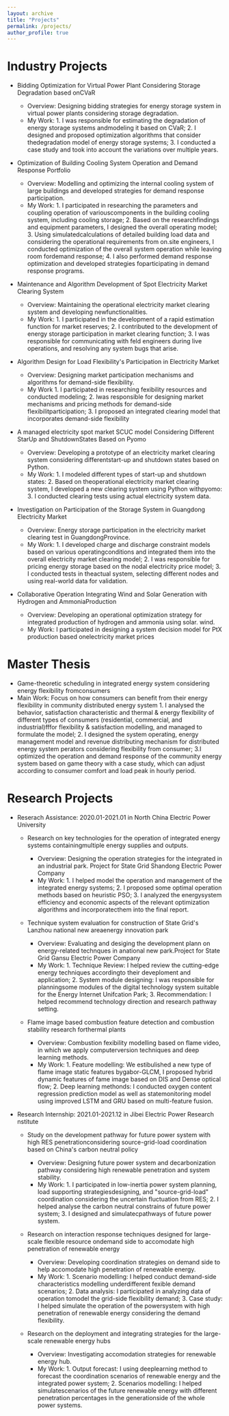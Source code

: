 ```yaml
---
layout: archive
title: "Projects"
permalink: /projects/
author_profile: true
---
```


Industry Projects
======

* Bidding Optimization for Virtual Power Plant Considering Storage Degradation based onCVaR
  * Overview: Designing bidding strategies for energy storage system in virtual power plants considering storage degradation.
  * My Work: 1. I was responsible for estimating the degradation of energy storage systems andmodeling it based on CVaR; 2. I designed and proposed optimization algorithms that consider thedegradation model of energy storage systems; 3. I conducted a case study and took into account the variations over multiple years.
* Optimization of Building Cooling System Operation and Demand Response Portfolio
  * Overview:  Modelling and optimizing the internal cooling system of large buildings and developed strategies for demand response participation.
  * My Work: 1. I participated in researching the parameters and coupling operation of variouscomponents in the building cooling system, including cooling storage; 2. Based on the researchfindings and equipment parameters, I designed the overall operating model; 3. Using simulatedcalculations of detailed building load data and considering the operational requirements from on.site engineers, I conducted optimization of the overall system operation while leaving room fordemand response; 4. I also performed demand response optimization and developed strategies foparticipating in demand response programs.


* Maintenance and Algorithm Development of Spot Electricity Market Clearing System
  * Overview: Maintaining the operational electricity market clearing system and developing newfunctionalities.
  * My Work: 1. I participated in the development of a rapid estimation function for market reserves; 2. I contributed to the development of energy storage participation in market clearing function; 3. I was responsible for communicating with feld engineers during live operations, and resolving any system bugs that arise.
* Algorithm Design for Load Flexibility's Participation in Electricity Market
  * Overview: Designing market participation mechanisms and algorithms for demand-side flexibility.
  * My Work 1. I participated in researching fexibility resources and conducted modeling; 2. lwas responsible for designing market mechanisms and pricing methods for demand-side flexibilitparticipation; 3. I proposed an integrated clearing model that incorporates demand-side flexibility
* A managed electricity spot market SCUC model Considering Different StarUp and ShutdownStates Based on Pyomo
  * Overview: Developing a prototype of an electricity market clearing system considering differentstart-up and shutdown states based on Python.
  * My Work: 1. I modeled different types of start-up and shutdown states: 2. Based on theoperational electricity market clearing system, I developed a new clearing system using Python withpyomo: 3. I conducted clearing tests using actual electricity system data.

* Investigation on Participation of the Storage System in Guangdong Electricity Market
  * Overview: Energy storage participation in the electricity market clearing test in GuangdongProvince.
  * My Work: 1. I developed charge and discharge constraint models based on various operatingconditions and integrated them into the overall electricity market clearing model; 2. I was responsible for pricing energy storage based on the nodal electricity price model; 3. I conducted tests in theactual system, selecting different nodes and using real-world data for validation.
* Collaborative Operation Integrating Wind and Solar Generation with Hydrogen and AmmoniaProduction
  * Overview: Developing an operational optimization strategy for integrated production of hydrogen and ammonia using solar. wind.
  * My Work: I participated in designing a system decision model for PtX production based onelectricity market prices

Master Thesis
======
* Game-theoretic scheduling in integrated energy system considering energy flexibility fromconsumers
* Main Work: Focus on how consumers can benefit from their energy flexibility in community distributed energy system 1. I analysed the behavior, satisfaction characteristic and thermal & energy flexibility of different types of consumers (residential, commercial, and industrial)fffor flexibility & satisfaction modelling, and managed to formulate the model; 2. I designed the system operating, energy management model and revenue distributing mechanism for distributed energy system  perators considering flexibility from consumer; 3.I optimized the operation and demand response of the community energy system based on game theory with a case study, which can adjust according to consumer comfort and load peak in hourly period.

  
Research Projects
======


* Reserach Assistance: 2020.01-2021.01 in North China Electric Power University

  * Research on key technologies for the operation of integrated energy systems containingmultiple energy supplies and outputs.
    * Overview: Designing the operation strategies for the integrated in an industrial park. Project for State Grid Shandong Electric Power Company
    * My Work: 1. I helped model the operation and management of the integrated energy systems; 2. I proposed some optimal operation methods based on heuristic PSO; 3. I analyzed the energysystem efficiency and economic aspects of the relevant optimization algorithms and incorporatecthem into the final report.
  
  * Technique system evaluation for construction of State Grid's Lanzhou national new areaenergy innovation park 
    * Overview: Evaluating and desiging the development plann on energy-related technques in anational new park.Project for State Grid Gansu Electric Power Company
    * My Work: 1. Technique Review: I helped review the cutting-edge energy techniques accordingto their deveploment and application; 2. System module designing: I was responsible for planningsome modules of the digital technology system suitable for the Energy Internet Unifcation Park; 3. Recommendation: I helped recommend technology direction and research pathway setting.
   
  * Flame image based combustion feature detection and combustion stability research forthermal plants
    * Overview: Combustion fexibility modelling based on flame video, in which we apply computerversion techniques and deep learning methods.
    * My Work: 1. Feature modelling: We estibulished a new type of flame image static features bygabor-GLCM, I proposed hybrid dynamic features of fame image based on DIS and Dense optical flow; 2. Deep learning methonds: I conducted oxygen content regression prediction model as well as statemonitoring model using improved LSTM and GRU based on multi-feature fusion.
  
* Research Internship: 2021.01-2021.12 in Jibei Electric Power Research nstitute
  * Study on the development pathway for future power system with high RES penetrationconsidering source-grid-load coordination based on China's carbon neutral policy
    * Overview: Designing future power system and decarbonization pathway considering high renewable penetration and system stability.
    * My Work: 1. I participated in low-inertia power system planning, load supporting strategiesdesigning, and "source-grid-load" coordination considering the uncertain fluctuation from RES; 2. I helped analyse the carbon neutral constrains of future power system; 3. I designed and simulatecpathways of future power system.
   
  *  Research on interaction response techniques designed for large-scale flexible resource ondemand side to accomodate high penetration of renewable energy
     *  Overview: Developing coordination strategies on demand side to help accomodate high penetration of renewable energy.
     *  My Work: 1. Scenario modelling: I helped conduct demand-side characteristics modelling underdifferent fexible demand scenarios; 2. Data analysis: I participated in analyzing data of operation tomodel the grid-side flexibility demand; 3. Case study: I helped simulate the operation of the powersystem with high penetration of renewable energy considering the demand flexibility.
    
  *  Research on the deployment and integrating strategies for the large-scale renewable energy hubs
     *  Overview: Investigating accomodation strategies for renewable energy hub.
     *  My Work: 1. Output forecast: I using deeplearning method to forecast the coordination scenarios of renewable energy and the integrated power system; 2. Scenarios modelling: I helped simulatescenarios of the future renewable energy with different penetration percentages in the generationside of the whole power systems.
    


